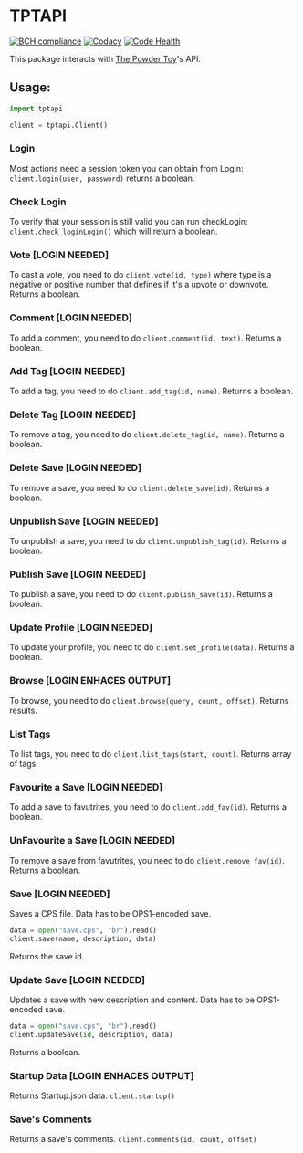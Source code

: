 # TPTAPI

[![BCH
compliance](https://bettercodehub.com/edge/badge/wolfy1339/tptapi?branch=master)](https://bettercodehub.com/)
[![Codacy](https://api.codacy.com/project/badge/Grade/6fc2b55ae1c14858a0bdf4639ebe69fc)](https://www.codacy.com/app/wolfy1339/tptapi?utm_source=github.com&amp;utm_medium=referral&amp;utm_content=wolfy1339/tptapi&amp;utm_campaign=Badge_Grade)
[![Code Health](https://landscape.io/github/wolfy1339/tptapi/master/landscape.svg?style=flat)](https://landscape.io/github/wolfy1339/tptapi/master)

This package interacts with [The Powder Toy](http://powdertoy.co.uk)'s API.

## Usage:

```python
import tptapi

client = tptapi.Client()
```

### Login

Most actions need a session token you can obtain from Login:
`client.login(user, password)` returns a boolean.

### Check Login

To verify that your session is still valid you can run checkLogin:
`client.check_loginLogin()` which will return a boolean.

### Vote \[LOGIN NEEDED\]

To cast a vote, you need to do `client.vote(id, type)` where type is a
negative or positive number that defines if it's a upvote or downvote.
Returns a boolean.

### Comment \[LOGIN NEEDED\]

To add a comment, you need to do `client.comment(id, text)`. Returns a
boolean.

### Add Tag \[LOGIN NEEDED\]

To add a tag, you need to do `client.add_tag(id, name)`. Returns a
boolean.

### Delete Tag \[LOGIN NEEDED\]

To remove a tag, you need to do `client.delete_tag(id, name)`. Returns a
boolean.

### Delete Save \[LOGIN NEEDED\]

To remove a save, you need to do `client.delete_save(id)`. Returns a
boolean.

### Unpublish Save \[LOGIN NEEDED\]

To unpublish a save, you need to do `client.unpublish_tag(id)`. Returns
a boolean.

### Publish Save \[LOGIN NEEDED\]

To publish a save, you need to do `client.publish_save(id)`. Returns a
boolean.

### Update Profile \[LOGIN NEEDED\]

To update your profile, you need to do `client.set_profile(data)`.
Returns a boolean.

### Browse \[LOGIN ENHACES OUTPUT\]

To browse, you need to do `client.browse(query, count, offset)`. Returns
results.

### List Tags

To list tags, you need to do `client.list_tags(start, count)`. Returns
array of tags.

### Favourite a Save \[LOGIN NEEDED\]

To add a save to favutrites, you need to do `client.add_fav(id)`.
Returns a boolean.

### UnFavourite a Save \[LOGIN NEEDED\]

To remove a save from favutrites, you need to do
`client.remove_fav(id)`. Returns a boolean.

### Save \[LOGIN NEEDED\]

Saves a CPS file. Data has to be OPS1-encoded save.

```python
data = open("save.cps", "br").read()
client.save(name, description, data)
```

Returns the save id.

### Update Save \[LOGIN NEEDED\]

Updates a save with new description and content. Data has to be
OPS1-encoded save.

```python
data = open("save.cps", "br").read()
client.updateSave(id, description, data)
```

Returns a boolean.

### Startup Data \[LOGIN ENHACES OUTPUT\]

Returns Startup.json data. `client.startup()`

### Save's Comments

Returns a save's comments. `client.comments(id, count, offset)`
